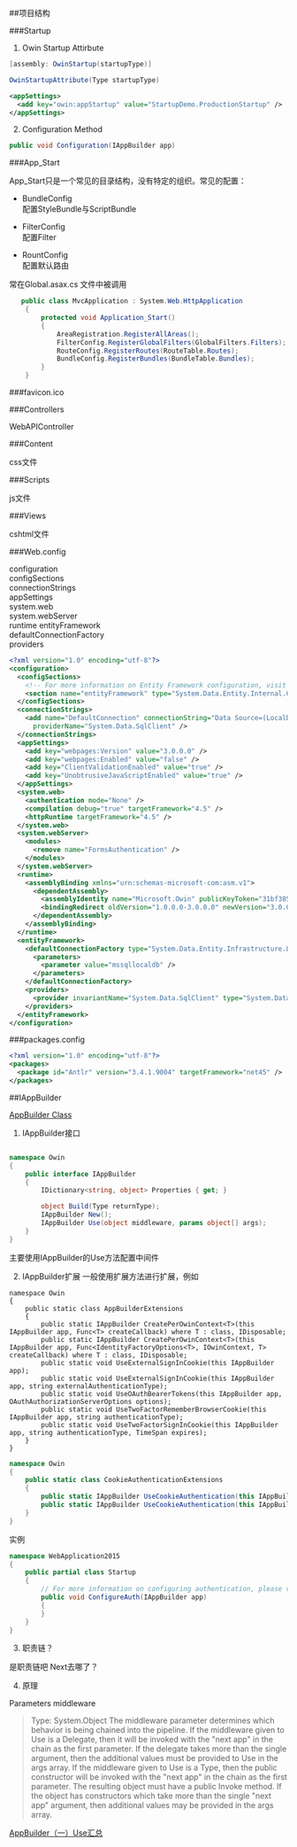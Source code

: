 ﻿##项目结构

###Startup

1. Owin Startup Attirbute

``` C#
[assembly: OwinStartup(startupType)]

OwinStartupAttribute(Type startupType)
```
``` XMl
<appSettings>  
  <add key="owin:appStartup" value="StartupDemo.ProductionStartup" />
</appSettings>
```

2. Configuration Method

``` C#
public void Configuration(IAppBuilder app)
```

###App_Start

App_Start只是一个常见的目录结构，没有特定的组织。常见的配置：

* BundleConfig  
    配置StyleBundle与ScriptBundle

* FilterConfig  
    配置Filter
        
* RountConfig  
    配置默认路由

常在Global.asax.cs 文件中被调用
``` C#
   public class MvcApplication : System.Web.HttpApplication
    {
        protected void Application_Start()
        {
            AreaRegistration.RegisterAllAreas();
            FilterConfig.RegisterGlobalFilters(GlobalFilters.Filters);
            RouteConfig.RegisterRoutes(RouteTable.Routes);
            BundleConfig.RegisterBundles(BundleTable.Bundles);
        }
    }
```
###favicon.ico

###Controllers  

WebAPIController

###Content

css文件

###Scripts

js文件

###Views

cshtml文件

###Web.config

configuration  
    configSections  
    connectionStrings  
    appSettings  
    system.web  
    system.webServer  
    runtime
    entityFramework  
        defaultConnectionFactory  
        providers  

``` xml
<?xml version="1.0" encoding="utf-8"?>
<configuration>
  <configSections>
    <!-- For more information on Entity Framework configuration, visit http://go.microsoft.com/fwlink/?LinkID=237468 -->
    <section name="entityFramework" type="System.Data.Entity.Internal.ConfigFile.EntityFrameworkSection, EntityFramework, Version=6.0.0.0, Culture=neutral, PublicKeyToken=b77a5c561934e089" requirePermission="false" />
  </configSections>
  <connectionStrings>
    <add name="DefaultConnection" connectionString="Data Source=(LocalDb)\MSSQLLocalDB;AttachDbFilename=|DataDirectory|\aspnet-WebApplication2015-20150328061715.mdf;Initial Catalog=aspnet-WebApplication2015-20150328061715;Integrated Security=True"
      providerName="System.Data.SqlClient" />
  </connectionStrings>
  <appSettings>
    <add key="webpages:Version" value="3.0.0.0" />
    <add key="webpages:Enabled" value="false" />
    <add key="ClientValidationEnabled" value="true" />
    <add key="UnobtrusiveJavaScriptEnabled" value="true" />
  </appSettings>
  <system.web>
    <authentication mode="None" />
    <compilation debug="true" targetFramework="4.5" />
    <httpRuntime targetFramework="4.5" />
  </system.web>
  <system.webServer>
    <modules>
      <remove name="FormsAuthentication" />
    </modules>
  </system.webServer>
  <runtime>
    <assemblyBinding xmlns="urn:schemas-microsoft-com:asm.v1">
      <dependentAssembly>
        <assemblyIdentity name="Microsoft.Owin" publicKeyToken="31bf3856ad364e35" />
        <bindingRedirect oldVersion="1.0.0.0-3.0.0.0" newVersion="3.0.0.0" />
      </dependentAssembly>
    </assemblyBinding>
  </runtime>
  <entityFramework>
    <defaultConnectionFactory type="System.Data.Entity.Infrastructure.LocalDbConnectionFactory, EntityFramework">
      <parameters>
        <parameter value="mssqllocaldb" />
      </parameters>
    </defaultConnectionFactory>
    <providers>
      <provider invariantName="System.Data.SqlClient" type="System.Data.Entity.SqlServer.SqlProviderServices, EntityFramework.SqlServer" />
    </providers>
  </entityFramework>
</configuration>
```

###packages.config

``` xml
<?xml version="1.0" encoding="utf-8"?>
<packages>
  <package id="Antlr" version="3.4.1.9004" targetFramework="net45" />
</packages>
```

##IAppBuilder

[AppBuilder Class](https://msdn.microsoft.com/en-us/library/microsoft.owin.builder.appbuilder%28v=vs.113%29.aspx?f=255&MSPPError=-2147217396)

1. IAppBuilder接口

``` C#

namespace Owin
{
	public interface IAppBuilder
	{
		IDictionary<string, object> Properties { get; }

		object Build(Type returnType);
		IAppBuilder New();
		IAppBuilder Use(object middleware, params object[] args);
	}
}
```

主要使用IAppBuilder的Use方法配置中间件

2. IAppBuilder扩展
一般使用扩展方法进行扩展，例如

```
namespace Owin
{
    public static class AppBuilderExtensions
    {
		public static IAppBuilder CreatePerOwinContext<T>(this IAppBuilder app, Func<T> createCallback) where T : class, IDisposable;
		public static IAppBuilder CreatePerOwinContext<T>(this IAppBuilder app, Func<IdentityFactoryOptions<T>, IOwinContext, T> createCallback) where T : class, IDisposable;
		public static void UseExternalSignInCookie(this IAppBuilder app);
		public static void UseExternalSignInCookie(this IAppBuilder app, string externalAuthenticationType);
		public static void UseOAuthBearerTokens(this IAppBuilder app, OAuthAuthorizationServerOptions options);
		public static void UseTwoFactorRememberBrowserCookie(this IAppBuilder app, string authenticationType);
		public static void UseTwoFactorSignInCookie(this IAppBuilder app, string authenticationType, TimeSpan expires);
    }
}
```
``` C#
namespace Owin
{
	public static class CookieAuthenticationExtensions
	{
		public static IAppBuilder UseCookieAuthentication(this IAppBuilder app, CookieAuthenticationOptions options);
		public static IAppBuilder UseCookieAuthentication(this IAppBuilder app, CookieAuthenticationOptions options, PipelineStage stage);
	}
}
```

实例
``` C#
namespace WebApplication2015
{
    public partial class Startup
    {
        // For more information on configuring authentication, please visit http://go.microsoft.com/fwlink/?LinkId=301864
        public void ConfigureAuth(IAppBuilder app)
        {
        }
    }
}
```

3. 职责链？

是职责链吧 Next去哪了？

4. 原理

Parameters
middleware
>Type: System.Object
The middleware parameter determines which behavior is being chained into the pipeline. If the middleware given to Use is a Delegate, 
then it will be invoked with the "next app" in the chain as the first parameter. If the delegate takes more than the single argument, 
then the additional values must be provided to Use in the args array. If the middleware given 
to Use is a Type, then the public constructor will be invoked with the "next app" in the chain 
as the first parameter. The resulting object must have a public Invoke method. If the object has 
constructors which take more than the single "next app" argument, then additional values may be 
provided in the args array.

[AppBuilder（一）Use汇总 ](http://www.cnblogs.com/hmxb/p/5299216.html)